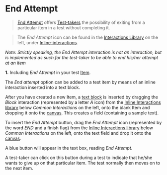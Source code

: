 <!--
created_at: 2016-12-15
authors:         
    - "Catherine Pease"
--> 

# End Attempt

>[End Attempt](../appendix/glossary.md#end-attempt) offers [Test-takers](../appendix/glossary.md#test-taker) the possibility of exiting from a particular item in a test without completing it.

> The *End Attempt* icon can be found in the [Interactions Library](../appendix/glossary.md#interactions-library) on the left, under [Inline-interactions](../appendix/glossary.md#inline-interactions).

*Note: Strictly speaking, the End Attempt interaction is not an interaction, but is implemented as such for the test-taker to be able to end his/her attempt at an item*

**1.** Including *End Attempt* in your test [Item](../appendix/glossary.md#item).
 
The *End attempt* option can be added to a test item by means of an inline interaction inserted into a text block. 

After you have created a new Item, a [text block](../appendix/glossary.md#text-block) is inserted by dragging the *Block* interaction (represented by a letter *A* icon) from the [Inline Interactions library](../appendix/glossary.md#inline-interactions-library) below *Common Interactions* on the left, onto the blank Item and dropping it onto the [canvas](../appendix/glossary.md#canvas). This creates a field (containing a sample text).

<!-- Missing Screenshot: End Attempt Interaction -->

To insert the *End Attempt* button, drag the *End Attempt* icon (represented by the word *END* and a finish flag) from the [Inline Interactions library](../appendix/glossary.md#inline-interactions-library) below *Common Interactions* on the left, onto the text field and drop it onto the [canvas](../appendix/glossary.md#canvas).

A blue button will appear in the text box, reading *End Attempt*.

A test-taker can click on this button during a test to indicate that he/she wants to give up on that particular item. The test normally then moves on to the next item.